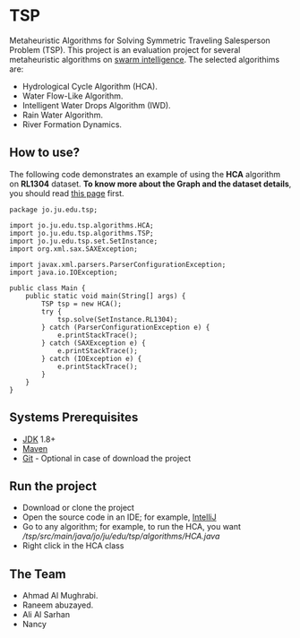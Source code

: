 # TSP  
Metaheuristic Algorithms for Solving Symmetric Traveling Salesperson Problem (TSP). This project is an evaluation project for several metaheuristic algorithms on [swarm intelligence](https://en.wikipedia.org/wiki/Swarm_intelligence). The selected algorithims are:

 - Hydrological Cycle Algorithm (HCA).
 - Water Flow-Like Algorithm.
 - Intelligent Water Drops Algorithm (IWD).
 - Rain Water Algorithm.
 - River Formation Dynamics.

## How to use?
The following code demonstrates an example of using the **HCA** algorithm on **RL1304** dataset. **To know more about the Graph and the dataset details**, you should read [this page](https://github.com/amughrabi/tsp/tree/master/src/main/java/jo/ju/edu/tsp/core/xml) first.

    package jo.ju.edu.tsp;  
      
    import jo.ju.edu.tsp.algorithms.HCA;  
    import jo.ju.edu.tsp.algorithms.TSP;  
    import jo.ju.edu.tsp.set.SetInstance;  
    import org.xml.sax.SAXException;  
      
    import javax.xml.parsers.ParserConfigurationException;  
    import java.io.IOException;  
      
    public class Main {  
        public static void main(String[] args) {  
            TSP tsp = new HCA();  
            try {  
                tsp.solve(SetInstance.RL1304);  
            } catch (ParserConfigurationException e) {  
                e.printStackTrace();  
            } catch (SAXException e) {  
                e.printStackTrace();  
            } catch (IOException e) {  
                e.printStackTrace();  
            }  
        }  
    }
## Systems Prerequisites
* [JDK](http://www.oracle.com/technetwork/java/javase/downloads/jdk8-downloads-2133151.html) 1.8+
* [Maven](https://maven.apache.org/)
* [Git](https://git-scm.com/) - Optional in case of download the project
## Run the project
* Download or clone the project
* Open the source code in an IDE; for example, [IntelliJ](https://www.jetbrains.com/idea/)
* Go to any algorithm; for example, to run the HCA, you want */tsp/src/main/java/jo/ju/edu/tsp/algorithms/HCA.java*
* Right click in the HCA class


## The Team 
 - Ahmad Al Mughrabi.
 - Raneem abuzayed.
 - Ali Al Sarhan
 - Nancy
